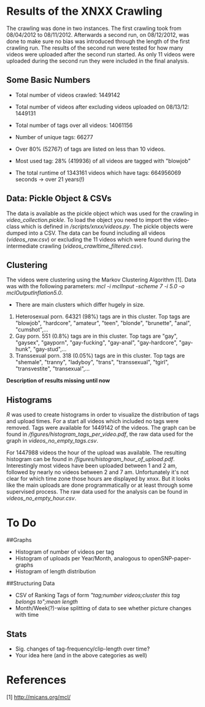 # Results of the XNXX Crawling

The crawling was done in two instances. The first crawling took from 08/04/2012 to 08/11/2012. Afterwards a second run, on 08/12/2012, was done to make sure no bias was introduced through the length of the first crawling run. The results of the second run were tested for how many videos were uploaded after the second run started. As only 11 videos were uploaded during the second run they were included in the final analysis.

## Some Basic Numbers
* Total number of videos crawled: 1449142
* Total number of videos after excluding videos uploaded on 08/13/12: 1449131
* Total number of tags over all videos: 14061156
* Number of unique tags: 66277

* Over 80% (52767) of tags are listed on less than 10 videos. 
* Most used tag: 28% (419936) of all videos are tagged with "blowjob"

* The total runtime of 1343161 videos which have tags: 664956069 seconds -> over 21 years(!)

## Data: Pickle Object & CSVs
The data is available as the pickle object which was used for the crawling in *video_collection.pickle*. To load the object you need to import the video-class which is defined in */scripts/xnxx/videos.py*. The pickle objects were dumped into a CSV. The data can be found including all videos (*videos_raw.csv*) or excluding the 11 videos which were found during the intermediate crawling (*videos_crawltime_filtered.csv*).   

## Clustering
The videos were clustering using the Markov Clustering Algorithm [1]. Data was with the following parameters: *mcl -i mclInput -scheme 7 -i 5.0 -o mclOutputInflation5.0*.  

* There are main clusters which differ hugely in size. 

1. Heterosexual porn. 64321 (98%) tags are in this cluster. Top tags are "blowjob", "hardcore", "amateur", "teen", "blonde", "brunette", "anal", "cumshot",…
2. Gay porn. 551 (0.8%) tags are in this cluster. Top tags are "gay", "gaysex", "gayporn", "gay-fucking", "gay-anal", "gay-hardcore", "gay-hunk", "gay-stud",…
3. Transsexual porn. 318 (0.05%) tags are in this cluster. Top tags are "shemale", "tranny", "ladyboy", "trans", "transsexual", "tgirl", "transvestite", "transexual",…

**Description of results missing until now** 

## Histograms
*R* was used to create histograms in order to visualize the distribution of tags and upload times. For a start all videos which included no tags were removed. Tags were available for 1449142 of the videos. The graph can be found in */figures/histogram_tags_per_video.pdf*, the raw data used for the graph in *videos_no_empty_tags.csv*. 

For 1447988 videos the hour of the upload was available. The resulting histogram can be found in */figures/histogram_hour_of_upload.pdf*. Interestingly most videos have been uploaded between 1 and 2 am, followed by nearly no videos between 2 and 7 am. Unfortunately it's not clear for which time zone those hours are displayed by xnxx. But it looks like the main uploads are done programmatically or at least through some supervised process. The raw data used for the analysis can be found in *videos_no_empty_hour.csv*. 


# To Do
##Graphs
* Histogram of number of videos per tag
* Histogram of uploads per Year/Month, analogous to openSNP-paper-graphs
* Histogram of length distribution 

##Structuring Data
* CSV of Ranking Tags of form *"tag;number videos;cluster this tag belongs to";mean length* 
* Month/Week(?)-wise splitting of data to see whether picture changes with time

## Stats
* Sig. changes of tag-frequency/clip-length over time?
* Your idea here (and in the above categories as well)

# References
[1] http://micans.org/mcl/
